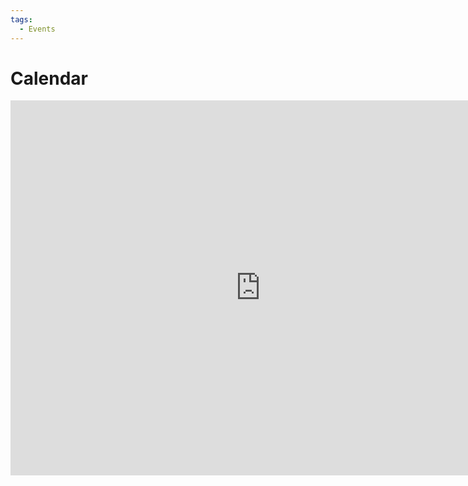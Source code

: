 ```yaml
---
tags:
  - Events
---
```

# Calendar

<div>
<iframe src=" https://calendar.google.com/calendar/embed?src=75cp04fr1alk4acf0ekovp4omg%40group.calendar.google.com&amp;ctz=America%2FChicago" style="border: 0" width="800" height="600" frameborder="0" 
>
</iframe>
</div>


